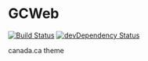 GCWeb
=====

[![Build Status](https://magnum.travis-ci.com/bci-web/GCWeb.png?token=eiMz5uhCjPQ917z2QpnW&branch=master)](https://magnum.travis-ci.com/bci-web/GCWeb)
[![devDependency Status](https://david-dm.org/wet-boew/GCWeb/dev-status.png?theme=shields.io)](https://david-dm.org/wet-boew/GCWeb#info=devDependencies)

canada.ca theme
